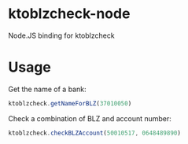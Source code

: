 ktoblzcheck-node
================

Node.JS binding for ktoblzcheck

Usage
=====

Get the name of a bank:

```javascript
ktoblzcheck.getNameForBLZ(37010050)
```

Check a combination of BLZ and account number:

```javascript
ktoblzcheck.checkBLZAccount(50010517, 0648489890)
```
